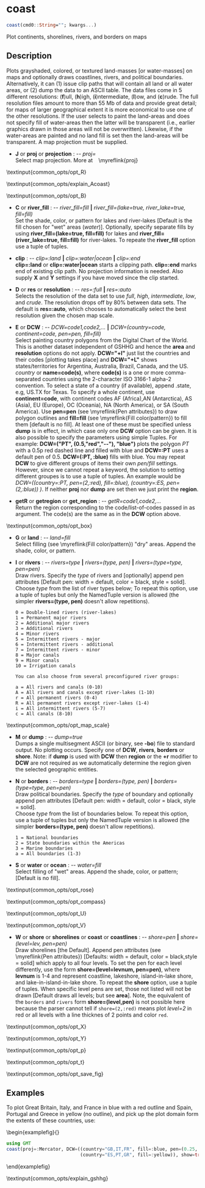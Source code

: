 # coast

```julia
coast(cmd0::String=""; kwargs...)
```

Plot continents, shorelines, rivers, and borders on maps

Description
-----------

Plots grayshaded, colored, or textured land-masses [or water-masses] on maps and optionally draws
coastlines, rivers, and political boundaries. Alternatively, it can (1) issue clip paths that will
contain all land or all water areas, or (2) dump the data to an ASCII table. The data files come in 5
different resolutions: (**f**)ull, (**h**)igh, (**i**)ntermediate, (**l**)ow, and (**c**)rude. The
full resolution files amount to more than 55 Mb of data and provide great detail; for maps of larger
geographical extent it is more economical to use one of the other resolutions. If the user selects to
paint the land-areas and does not specify fill of water-areas then the latter will be transparent
(i.e., earlier graphics drawn in those areas will not be overwritten). Likewise, if the water-areas are
painted and no land fill is set then the land-areas will be transparent. A map projection must be supplied.


- **J** or **proj** or **projection** : -- *proj=<parameters>*\
   Select map projection. More at ` ` \myreflink{proj}
<!-- \textinput{common_opts/opt_J} -->

\textinput{common_opts/opt_R}

\textinput{common_opts/explain_Acoast}

\textinput{common_opts/opt_B}

- **C** or **river\_fill** : -- *river\_fill=fill* **|** *river\_fill=(lake=true, river\_lake=true, fill=fill)*\
   Set the shade, color, or pattern for lakes and river-lakes [Default is the fill chosen for "wet" areas (*water*)]. Optionally, specify separate fills by using **river\_fill=(lake=true, fill=fill)** for lakes and **river\_fill=(river\_lake=true, fill=fill)** for river-lakes. To repeate the **river\_fill** option use a tuple of tuples.

- **clip** : -- *clip=:land* **|** *clip=:water|ocean* **|** *clip=:end*\
   **clip=:land** or **clip=:water|ocean** starts a clipping path. **clip=:end** marks end of existing clip path. No projection information is needed. Also supply **X** and **Y** settings if you have moved since the clip started.

- **D** or **res** or **resolution** : -- *res=:full* **|** *res=:auto*\
   Selects the resolution of the data set to use *full*, *high*, *intermediate*, *low*, and *crude*.
   The resolution drops off by 80% between data sets. The default is **res=:auto**, which chooses
   to automatically select the best resolution given the chosen map scale.

- **E** or **DCW** : -- *DCW=code1,code2,...* **|** *DCW=(country=code, continent=code, pen=pen, fill=fill)*\
   Select painting country polygons from the Digital Chart of the World. This is another dataset independent of GSHHG and hence the **area** and **resolution** options do not apply. **DCW="+l"** just list the countries and their codes [plotting takes place] and **DCW="+L"** shows states/territories for Argentina, Australia, Brazil, Canada, and the US. *country* or **name=code(s)**, where **code(s)** is a one or more comma-separated countries using the 2-character ISO 3166-1 alpha-2 convention. To select a state of a country (if available), append .state, e.g, US.TX for Texas. To specify a whole continent, use **continent=code**, with continent codes AF (Africa),AN (Antarctica), AS (Asia), EU (Europe), OC (Oceania), NA (North America), or SA (South America). Use **pen=pen** (see \myreflink{Pen attributes}) to draw polygon outlines and **fill=fill** (see \myreflink{Fill color/pattern}) to fill them [default is no fill]. At least one of these must be specified unless **dump** is in effect, in which case only one **DCW** option can be given. It is also possible to specify the parameters using simple Tuples. For example: **DCW=("PT", (0.5,"red","--"), "blue")** plots the polygon *PT* with a 0.5p red dashed line and filled with blue and **DCW=:PT** uses a default pen of 0.5. **DCW=(:PT, :blue)** fills with blue. You may repeat **DCW** to give different groups of items their own *pen/fill* settings. However, since we cannot repeat a keyword, the solution to setting different groupes is to use a tuple of tuples. An example would be *DCW=((country=:PT, pen=(2,:red), fill=:blue), (country=:ES, pen=(2,:blue)) )*. If neither **proj** nor **dump** are set then we just print the **region**.

- **getR** or **getregion** or **get_region** : -- *getR=code1,code2,...*\
   Return the region corresponding to the code/list-of-codes passed in as argument. The code(s) are the same
   as in the **DCW** option above.

\textinput{common_opts/opt_box}

- **G** or **land** : -- *land=fill*\
   Select filling (see \myreflink{Fill color/pattern}) "dry" areas. Append the shade, color, or pattern.

- **I** or **rivers** : -- *rivers=type* **|** *rivers=(type, pen)* **|** *rivers=(type=type, pen=pen)*\
   Draw rivers. Specify the *type* of rivers and [optionally] append pen attributes [Default pen: width = default, color = black, style = solid].\
   Choose *type* from the list of river types below; To repeat this option, use a tuple of tuples but only the NamedTuple version is allowed (the simpler **rivers=(type, pen)** doesn't allow repetitions).

      0 = Double-lined rivers (river-lakes)
      1 = Permanent major rivers
      2 = Additional major rivers
      3 = Additional rivers
      4 = Minor rivers
      5 = Intermittent rivers - major
      6 = Intermittent rivers - additional
      7 = Intermittent rivers - minor
      8 = Major canals
      9 = Minor canals
      10 = Irrigation canals

      You can also choose from several preconfigured river groups:

      a = All rivers and canals (0-10)
      A = All rivers and canals except river-lakes (1-10)
      r = All permanent rivers (0-4)
      R = All permanent rivers except river-lakes (1-4)
      i = All intermittent rivers (5-7)
      c = All canals (8-10)

\textinput{common_opts/opt_map_scale}

- **M** or **dump** : -- *dump=true*\
   Dumps a single multisegment ASCII (or binary, see **-bo**) file to standard output. No plotting occurs. Specify one of **DCW**, **rivers**, **borders** or **shore**. Note: if **dump** is used with **DCW** then **region** or the **+r** modifier to **DCW** are not required as we automatically determine the region given the selected geographic entities.

- **N** or **borders** : -- *borders=type* **|** *borders=(type, pen)* **|** *borders=(type=type, pen=pen)*\
   Draw political boundaries. Specify the *type* of boundary and optionally append pen attributes [Default pen: width = default, color = black, style = solid].\
   Choose *type* from the list of boundaries below. To repeat this option, use a tuple of tuples but only the NamedTuple version is allowed (the simpler **borders=(type, pen)** doesn't allow repetitions).

      1 = National boundaries
      2 = State boundaries within the Americas
      3 = Marine boundaries
      a = All boundaries (1-3)

- **S** or **water** or **ocean** : -- *water=fill*\
   Select filling of "wet" areas. Append the shade, color, or pattern;  [Default is no fill].

\textinput{common_opts/opt_rose}

\textinput{common_opts/opt_compass}

\textinput{common_opts/opt_U}

\textinput{common_opts/opt_V}

- **W** or **shore** or **shorelines** or **coast** or **coastlines** : -- *shore=pen* **|** *shore=(level=lev, pen=pen)*\
   Draw shorelines [the Default]. Append pen attributes (see \myreflink{Pen attributes}) [Defaults: width = default,
   color = black,style = solid] which apply to all four levels. To set the pen for each level differently, use the
   form **shore=(level=levnum, pen=pen)**, where **levnum** is 1-4 and represent coastline, lakeshore, island-in-lake
   shore, and lake-in-island-in-lake shore. To repeat the **shore** option, use a tuple of tuples. When specific
   level pens are set, those not listed will not be drawn [Default draws all levels; but see **area**].  Note, the
   equivalent of the `borders` and `rivers` form **shore=(level,pen)** is not possible here because the parser cannot
   tell if `shore=(2,:red)` means plot *level=2* in red or all levels with a line thicknes of 2 points and color `red`. 

\textinput{common_opts/opt_X}

\textinput{common_opts/opt_Y}

\textinput{common_opts/opt_p}

\textinput{common_opts/opt_t}

\textinput{common_opts/opt_save_fig}

Examples
--------

To plot Great Britain, Italy, and France in blue with a red outline and Spain, Portugal and Greece in yellow
(no outline), and pick up the plot domain form the extents of these countries, use:

\begin{examplefig}{}
```julia
using GMT
coast(proj=:Mercator, DCW=((country="GB,IT,FR", fill=:blue, pen=(0.25,:red)),
                           (country="ES,PT,GR", fill=:yellow)), show=true)
```
\end{examplefig}

\textinput{common_opts/explain_gshhg}